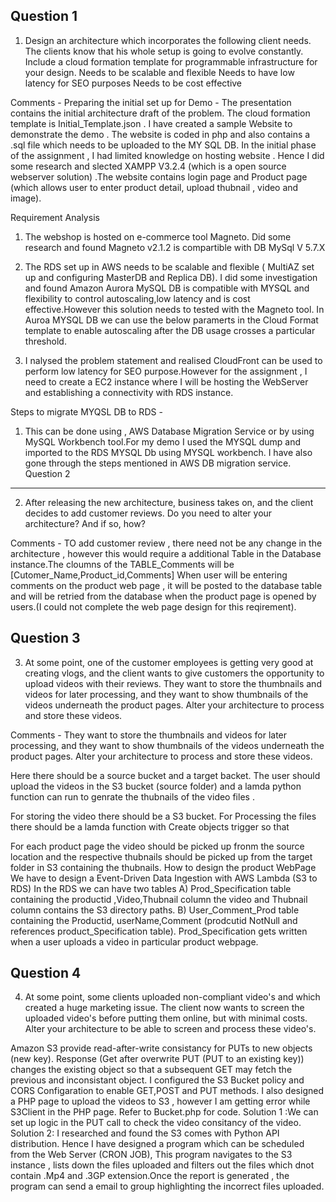 Question 1
----------
1. Design an architecture which incorporates the following client needs. The clients know that his whole setup is going
to evolve constantly. Include a cloud formation template for programmable infrastructure for your design.
Needs to be scalable and flexible
Needs to have low latency for SEO purposes
Needs to be cost effective

Comments - 
Preparing the initial set up for Demo -
The presentation contains the initial architecture draft of the problem. The cloud formation template is Initial_Template.json .
I have created a sample Website to demonstrate the demo . The website is coded in php and also contains a .sql file which needs to be uploaded to the MY SQL DB.
In the initial phase of the assignment , I had limited knowledge on hosting website . Hence I did some research and slected XAMPP V3.2.4 (which is a open source webserver solution) .The website contains login page and Product page (which allows user to enter product detail, upload thubnail , video and image).

Requirement Analysis 
1. The webshop is hosted on e-commerce tool Magneto. Did some research and found Magneto v2.1.2 is compartible with DB MySql V 5.7.X
2. The RDS set up in AWS needs to be scalable and flexible ( MultiAZ set up and configuring MasterDB and Replica DB).
   I did some investigation and found Amazon Aurora MySQL DB is compatible with MYSQL and flexibility to control autoscaling,low latency and is cost effective.However this solution needs to tested with the Magneto tool.
   In Auroa MYSQL DB we can use the below paramerts in the Cloud Format template to enable autoscaling after the DB usage crosses a particular threshold.
   
3. I nalysed the problem statement and realised CloudFront can be used to perform low latency for SEO purpose.However for the assignment , 
   I need to create a EC2 instance where I will be hosting the WebServer and establishing a connectivity with RDS instance.

Steps to migrate MYQSL DB to RDS -
1. This can be done using , AWS Database Migration Service or by using MySQL Workbench tool.For my demo I used the MYSQL dump and imported to the RDS MYSQL Db using MYSQL workbench. I have also gone through the steps mentioned in AWS DB migration service.
Question 2
----------
2. After releasing the new architecture, business takes on, and the client decides to add customer reviews.
Do you need to alter your architecture? And if so, how?

Comments -
TO add customer review , there need not be any change in the architecture , however this would require a additional Table in the Database instance.The cloumns of the TABLE_Comments will be [Cutomer_Name,Product_id,Comments]
When user will be entering comments on the product web page , it will be posted to the database table and will be retried from the database when the product page is opened by users.(I could not complete the web page design for this reqirement).

Question 3
----------
3. At some point, one of the customer employees is getting very good at creating vlogs, and the client wants to give
customers the opportunity to upload videos with their reviews. They want to store the thumbnails and videos for later
processing, and they want to show thumbnails of the videos underneath the product pages.
Alter your architecture to process and store these videos.

Comments -
They want to store the thumbnails and videos for later processing, and they want to show thumbnails of the videos underneath the product pages.
Alter your architecture to process and store these videos.
 
Here there should be a source bucket and a target backet.
The user should upload the videos in the S3 bucket (source folder) and a lamda python function can run to genrate the
thubnails of the video files <name of the thubnails prefiexed with the video name and move them to Target folder>.

For storing the video there should be a S3 bucket.
For Processing the files there should be a lamda function with Create objects trigger so that

For each product page the video should be picked up fronm the source location and the respective thubnails should be picked up from the target folder in S3 containing the 
thubnails.
How to design the product WebPage
We have to design a Event-Driven Data Ingestion with AWS Lambda (S3 to RDS)
In the RDS we can have two tables
     A) Prod_Specification table containing the productid ,Video,Thubnail column <Product id primary key >
	    the video and Thubnail column contains the S3 directory paths.
     B) User_Comment_Prod table containing the Productid, userName,Comment (prodcutid NotNull and references product_Specification table).
        Prod_Specification gets written when a user uploads a video in particular product webpage.
		

Question 4
----------
4. At some point, some clients uploaded non-compliant video's and which created a huge marketing issue. The client
now wants to screen the uploaded video's before putting them online, but with minimal costs.
Alter your architecture to be able to screen and process these video's.

Amazon S3 provide read-after-write consistancy for PUTs to new objects (new key). 
Response (Get after overwrite PUT (PUT to an existing key)) changes the existing object so that a subsequent GET may fetch the previous and inconsistant object.
I configured the S3 Bucket policy and CORS Configaration to enable GET,POST and PUT methods.
I also designed a PHP page to upload the videos to S3 , however I am getting error while S3Client in the PHP page.
Refer to Bucket.php for code.
Solution 1 :We can set up logic in the PUT call to check the video consitancy of the video.
Solution 2: I researched and found the S3 comes with Python API distribution.
Hence I have designed a program which can be scheduled from the Web Server (CRON JOB),
This program navigates to the S3 instance , lists down the files uploaded and filters out the 
files which dnot contain .Mp4 and .3GP extension.Once the report is generated , the program can send a email to 
group highlighting the incorrect files uploaded.
